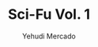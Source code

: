---
tag: 📚Book
title: "Sci-Fu Vol. 1"
author: [Yehudi Mercado]
category: [Juvenile Fiction]
isbn: 1620104725 9781620104729
cover: http://books.google.com/books/content?id=0gzKwQEACAAJ&printsec=frontcover&img=1&zoom=1&source=gbs_api
status: unread
Location: Physical
---